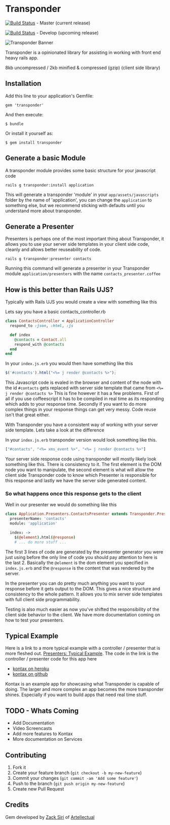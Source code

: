 # Transponder
[![Build Status](https://travis-ci.org/xpdr/transponder.png?branch=master)](https://travis-ci.org/artellectual/transponder) - Master (current release)

[![Build Status](https://travis-ci.org/xpdr/transponder.png?branch=develop)](https://travis-ci.org/artellectual/transponder) - Develop (upcoming release)

![Transponder Banner](http://transponder.s3-ap-northeast-1.amazonaws.com/transponder-banner.png)

Transponder is a opinionated library for assisting in working with front end heavy rails app.

8kb uncompressed / 2kb minified & compressed (gzip) (client side library)

## Installation

Add this line to your application's Gemfile:

    gem 'transponder'

And then execute:

    $ bundle

Or install it yourself as:

    $ gem install transponder


## Generate a basic Module 

A transponder module provides some basic structure for your javascript code
```
rails g transponder:install application
```
This will generate a transponder 'module' in your ```app/assets/javascripts``` folder by the name of 'application', you can change the ```application``` to something else, but we recommend sticking with defaults until you understand more about transponder.

## Generate a Presenter

Presenters is perhaps one of the most important thing about Transponder, it allows you to use your server side templates in your client side code, cleanly and allows better reuseability of code.

```
rails g transponder:presenter contacts
```

Running this command will generate a presenter in your Transponder module ```application/presenters``` with the name ```contacts_presenter.coffee```


## How is this better than Rails UJS?

Typically with Rails UJS you would create a view with something like this 

Lets say you have a basic contacts_controller.rb

```ruby
class ContactsController < ApplicationController
  respond_to :json, :html, :js

  def index
    @contacts = Contact.all
    respond_with @contacts
  end
end
```

In your ```index.js.erb``` you would then have something like this 

```js
$('#contacts').html("<%= j render @contacts %>");
```

This Javascript code is evaled in the browser and content of the node with the id ```#contacts``` gets replaced with server side template that came from ```<%= j render @contacts %>``` This is fine however it has a few problems. First of all if you use coffeescript it has to be compiled in real time as its responding which adds to your response time. Secondly if you want to do more complex things in your response things can get very messy. Code reuse isn't that great either.

With Transponder you have a consistent way of working with your server side template. Lets take a look at the difference

In your ```index.js.erb``` transponder version would look something like this.

```js
["#contacts", "<%= xms_event %>", "<%= j render @contacts %>"]
```

Your server side response code using transponder will mostly likely look something like this. There is consistency to it. The first element is the DOM node you want to manipulate, the second element is what will allow the client side Transponder code to know which Presenter is responsible for this response and lastly we have the server side generated content.

### So what happens once this response gets to the client

Well in our presenter we would do something like this 

```coffee
class Application.Presenters.ContactsPresenter extends Transponder.Presenter
  presenterName: 'contacts'
  module: 'application'

  index: ->
    $(@element).html(@response)
    # ... do more stuff ...
```

The first 3 lines of code are generated by the presenter generator you were just using before the only line of code you should pay attention to here is the last 2. Basically the ```@element``` is the dom element you specified in ```index.js.erb``` and the ```@response``` is the content that was rendered by the server.

In the presenter you can do pretty much anything you want to your response before it gets output to the DOM. This gives a nice structure and consistency to the whole pattern. It allows you to mix server side templates with full client side programmability.

Testing is also much easier as now you've shifted the responsibility of the client side behavior to the client. We have more documentation coming on how to test your presenters.

## Typical Example

Here is a link to a more typical example with a controller / presenter that is more fleshed out. [Presenters: Typical Example](https://github.com/xpdr/transponder/wiki/Presenters:-Typical-Example). The code in the link is the controller / presenter code for this app here 
+ [kontax on heroku](http://kontax.herokuapp.com)
+ [kontax on github](http://github.com/xpdr/kontax)

Kontax is an example app for showcasing what Transponder is capable of doing. The larger and more complex an app becomes the more transponder shines. Especially if you want to build apps that need real time stuff.

## TODO - Whats Coming

  + Add Documentation
  + Video Screencasts
  + Add more features to Kontax
  + More documentation on Services

## Contributing

1. Fork it
2. Create your feature branch (`git checkout -b my-new-feature`)
3. Commit your changes (`git commit -am 'Add some feature'`)
4. Push to the branch (`git push origin my-new-feature`)
5. Create new Pull Request

## Credits
Gem developed by [Zack Siri](http://github.com/zacksiri) of [Artellectual](http://www.artellectual.com)
